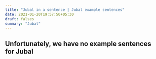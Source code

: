```yaml
---
title: "Jubal in a sentence | Jubal example sentences"
date: 2021-01-20T19:57:50+05:30
draft: falses
summary: "Jubal"
---
```

## Unfortunately, we have no example sentences for Jubal                 
